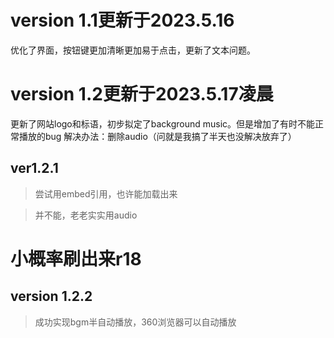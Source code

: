 # version 1.1更新于2023.5.16 
优化了界面，按钮键更加清晰更加易于点击，更新了文本问题。
# version 1.2更新于2023.5.17凌晨
更新了网站logo和标语，初步拟定了background music。但是增加了有时不能正常播放的bug 解决办法：删除audio（问就是我搞了半天也没解决放弃了）
## ver1.2.1
>尝试用embed引用，也许能加载出来

>并不能，老老实实用audio
# **小概率刷出来r18**
## version 1.2.2
>成功实现bgm半自动播放，360浏览器可以自动播放

